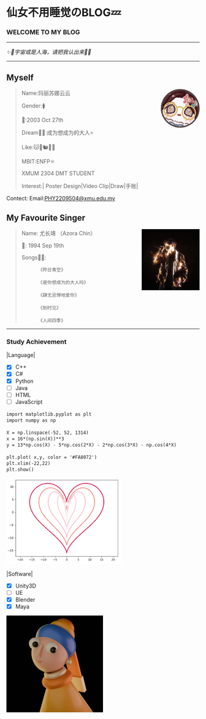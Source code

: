 # 仙女不用睡觉のBLOG💤
### WELCOME TO MY BLOG
-----------------------------------------------------
*✨🩵宇宙或是人海，请把我认出来🩵✨*

-----------------------------------------------------
## Myself

 <img decoding="async" align="right" src="image/头像.jpg" width="20%">

   >Name:玛丽苏娜云云
   >
   >Gender:🚺
   >
   >🎂:2003 Oct 27th
   >
   >Dream😶‍🌫️:成为想成为的大人⭐
   >
   >Like:🐱🐶🐿️🐇🦔
   >
   >MBIT:ENFP⚛️
   >
   >XMUM 2304 DMT STUDENT
   >
   >Interest:| Poster Design|Video Clip|Draw|手账|

Contect:
Email:PHY2209504@xmu.edu.my

## My Favourite Singer
 <img decoding="async" align="right" src="image/Azora Chin.png" width="30%">

   >Name: 尤长靖 （Azora Chin）
   >
   >🎂: 1994 Sep 19th
   >
   >Songs😶‍🌫️:
>
   >           《昨日青空》
>
   >           《是你想成为的大人吗》
>
   >           《肆无忌惮地爱你》
>
   >           《到时见》
>
   >           《人间四季》

-----------------------------------------------------
   ### Study Achievement
  |Language|
- [x] C++
- [x] C#
- [x] Python
- [ ] Java
- [ ] HTML    
- [ ] JavaScript  

```Pyton
import matplotlib.pyplot as plt
import numpy as np

X = np.linspace(-52, 52, 1314)
x = 16*(np.sin(X))**3
y = 13*np.cos(X) - 5*np.cos(2*X) - 2*np.cos(3*X) - np.cos(4*X)
    
plt.plot( x,y, color = '#FA8072')
plt.xlim(-22,22)
plt.show()
```
 <img decoding="async" src="image/爱心.png" style="width: 60%;">

 |Software|
- [x] Unity3D
- [ ] UE
- [x] Blender
- [x] Maya 
<img decoding="async" src="image/girl.png" style="width: 50%;">
